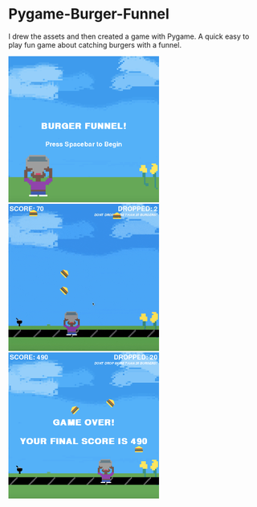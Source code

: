 # Pygame-Burger-Funnel

I drew the assets and then created a game with Pygame. A quick easy to play fun game about catching burgers with a funnel. 

<img src="screenshots/screenshot.png"></img>
<br>
<img src="screenshots/gameplay.gif"></img>
<br>
<img src="screenshots/screenshot1.png"></img>